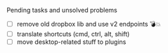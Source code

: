 Pending tasks and unsolved problems
- [ ] remove old dropbox lib and use v2 endpoints 💣💥 
- [ ] translate shortcuts (cmd, ctrl, alt, shift)
- [ ] move desktop-related stuff to plugins 